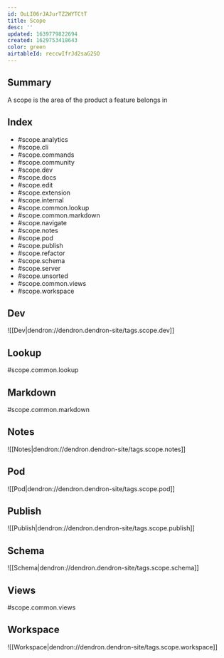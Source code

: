 ```yaml
---
id: OuLI06rJAJurTZ2WYTCtT
title: Scope
desc: ''
updated: 1639779822694
created: 1629753418643
color: green
airtableId: reccwIfrJd2saG2SO
---
```


## Summary

A scope is the area of the product a feature belongs in

## Index

- #scope.analytics
- #scope.cli
- #scope.commands
- #scope.community
- #scope.dev
- #scope.docs
- #scope.edit
- #scope.extension
- #scope.internal
- #scope.common.lookup
- #scope.common.markdown
- #scope.navigate
- #scope.notes
- #scope.pod
- #scope.publish
- #scope.refactor
- #scope.schema
- #scope.server
- #scope.unsorted
- #scope.common.views
- #scope.workspace

## Dev
![[Dev|dendron://dendron.dendron-site/tags.scope.dev]]

## Lookup
#scope.common.lookup

## Markdown
#scope.common.markdown

## Notes
![[Notes|dendron://dendron.dendron-site/tags.scope.notes]]

## Pod
![[Pod|dendron://dendron.dendron-site/tags.scope.pod]]

## Publish
![[Publish|dendron://dendron.dendron-site/tags.scope.publish]]

## Schema
![[Schema|dendron://dendron.dendron-site/tags.scope.schema]]

## Views
#scope.common.views

## Workspace
![[Workspace|dendron://dendron.dendron-site/tags.scope.workspace]] 


<!-- - Editing
- Retrieving
- Organizing
- Sharing
- Transferring
- Extending 
-->
